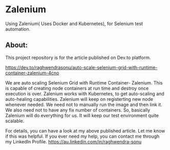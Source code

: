 # Zalenium
Using Zalenium( Uses Docker and Kubernetes), for Selenium test automation.

About:
------
This project repository is for the article published on Dev.to platform.

https://dev.to/raghwendrasonu/auto-scale-selenium-grid-with-runtime-container-zalenium-4cno

We are auto scaling Selenium Grid with Runtime Container- Zalenium. This is capable of creating node containers at run time and destroy once execution is over. Zalenium works with Kubernetes, to get auto-scaling and auto-healing capabilities. Zalenium will keep on registerting new node whenever needed. We need not to manually run the image and then link it. We also need not to have any fix number of containers. So, basically Zalenium will do everything for us. It will keep our test environment quite scalable.

For details, you can have a look at my above published article. Let me know if this was helpful. If you ever need my help, you can contact me through my LinkedIn Profile.
https://au.linkedin.com/in/raghwendra-sonu
